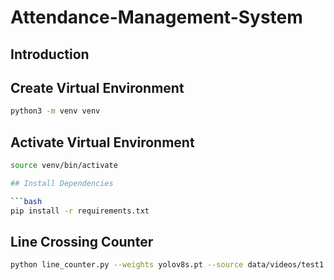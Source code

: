 # Attendance-Management-System

## Introduction

## Create Virtual Environment

```bash
python3 -m venv venv
```

## Activate Virtual Environment

```bash
source venv/bin/activate

## Install Dependencies

```bash
pip install -r requirements.txt
```

## Line Crossing Counter

```bash
python line_counter.py --weights yolov8s.pt --source data/videos/test1.mp4
```
